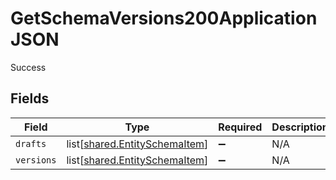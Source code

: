 # GetSchemaVersions200ApplicationJSON

Success


## Fields

| Field                                                                        | Type                                                                         | Required                                                                     | Description                                                                  |
| ---------------------------------------------------------------------------- | ---------------------------------------------------------------------------- | ---------------------------------------------------------------------------- | ---------------------------------------------------------------------------- |
| `drafts`                                                                     | list[[shared.EntitySchemaItem](undefined/models/shared/entityschemaitem.md)] | :heavy_minus_sign:                                                           | N/A                                                                          |
| `versions`                                                                   | list[[shared.EntitySchemaItem](undefined/models/shared/entityschemaitem.md)] | :heavy_minus_sign:                                                           | N/A                                                                          |